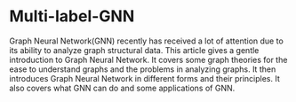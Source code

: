 # Multi-label-GNN

Graph Neural Network(GNN) recently has received a lot of attention due to its ability to analyze graph structural data. This article gives a gentle introduction to Graph Neural Network. It covers some graph theories for the ease to understand graphs and the problems in analyzing graphs. It then introduces Graph Neural Network in different forms and their principles. It also covers what GNN can do and some applications of GNN.



